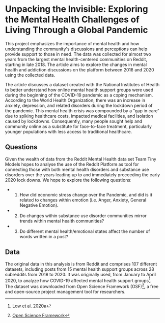 # Unpacking the Invisible: Exploring the Mental Health Challenges of Living Through a Global Pandemic

This project emphasizes the importance of mental health and how understanding the community's discussions and perceptions can help provide support to those in need. The data was collected for almost two years from the largest mental health-centered communities on Reddit, starting in late 2018. The article aims to explore the changes in mental health and addiction discussions on the platform between 2018 and 2020 using the collected data.

The article discusses a dataset created with the National Institutes of Health to better understand how online mental health support groups were used during the beginning of the COVID-19 pandemic as a coping mechanism. According to the World Health Organization, there was an increase in anxiety, depression, and related disorders during the lockdown period of the pandemic. This mental health crisis was compounded by a "gap in care" due to spiking healthcare costs, impacted medical facilities, and isolation caused by lockdowns. Consequently, many people sought help and community online as a substitute for face-to-face treatment, particularly younger populations with less access to traditional healthcare.

## Questions
Given the wealth of data from the Reddit Mental Health data set Team Tiny Models hopes to analyse the use of the Reddit Platform as tool for connecting those with both mental health disorders and substance use disorders over the years leading up to and immediately proceeding the early 2020 lock downs. We hope to explore the following questions:
* 1. How did economic stress change over the Pandemic, and did is it related to changes within emotion (i.e. Anger, Anxiety, General Negative Emotion).
* 2. Do changes within substance use disorder communities mirror trends within mental health communities?
* 3. Do different mental health/emotional states affect the number of words written in a post?

## Data
The original data in this analysis is from Reddit and comprises 107 different datasets, including posts from 15 mental health support groups across 28 subreddits from 2018 to 2020. It was originally used, from January to April 2020, to analyze how COVID-19 affected mental health support groups[^1]. The dataset was downloaded from Open Science Framework (OSF)[^2], a free and open-source project management tool for researchers.

[^1]: [Low et al. 2020a](https://www.who.int/news/item/02-03-2022-covid-19-pandemic-triggers-25-increase-in-prevalence-of-anxiety-and-depression-worldwide)
[^2]: [Open Science Framework](https://osf.io/7peyq/)